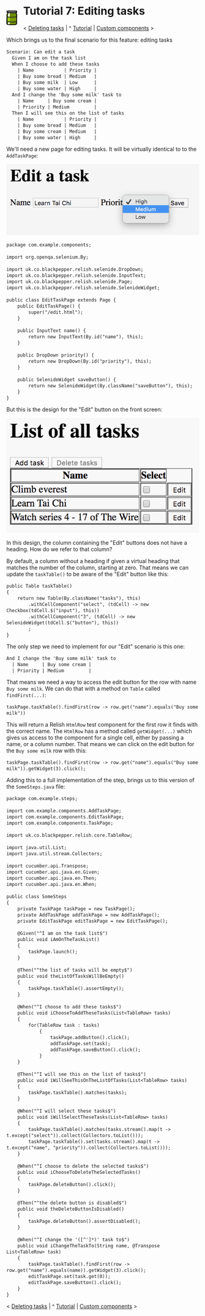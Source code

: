 <img style="float: left; margin-right: 16px;" src="../images/Relish.png" width="28" height="38">

<h1 style="margin-top: -16px">Tutorial 7: Editing tasks</h1>

&lt; [Deleting tasks](./tutorial-6.html) | ^ [Tutorial](./tutorial.html) | [Custom components](./tutorial-8.html) &gt;

Which brings us to the final scenario for this feature: editing tasks

    Scenario: Can edit a task
      Given I am on the task list
      When I choose to add these tasks
        | Name           | Priority |
        | Buy some bread | Medium   |
        | Buy some milk  | Low      |
        | Buy some water | High     |
      And I change the 'Buy some milk' task to
        | Name     | Buy some cream |
        | Priority | Medium         |
      Then I will see this on the list of tasks
        | Name           | Priority |
        | Buy some bread | Medium   |
        | Buy some cream | Medium   |
        | Buy some water | High     |

We'll need a new page for editing tasks. It will be virtually identical to to the `AddTaskPage`:

![img](../images/edit-task.png)

    package com.example.components;
    
    import org.openqa.selenium.By;
    
    import uk.co.blackpepper.relish.selenide.DropDown;
    import uk.co.blackpepper.relish.selenide.InputText;
    import uk.co.blackpepper.relish.selenide.Page;
    import uk.co.blackpepper.relish.selenide.SelenideWidget;
    
    public class EditTaskPage extends Page {
        public EditTaskPage() {
            super("/edit.html");
        }
    
        public InputText name() {
            return new InputText(By.id("name"), this);
        }
    
        public DropDown priority() {
            return new DropDown(By.id("priority"), this);
        }
    
        public SelenideWidget saveButton() {
            return new SelenideWidget(By.className("saveButton"), this);
        }
    }

But this is the design for the "Edit" button on the front screen:

![img](../images/edit-button-on-list.png)

In this design, the column containing the "Edit" buttons does not have a heading. How do we refer to that column?

By default, a column without a heading if given a virtual heading that matches the number of the column, starting at zero. That means we can update the `taskTable()` to be aware of the "Edit" button like this:

    public Table taskTable()
    {
        return new Table(By.className("tasks"), this)
            .withCellComponent("select", (tdCell) -> new Checkbox(tdCell.$("input"), this))
            .withCellComponent("3", (tdCell) -> new SelenideWidget(tdCell.$("button"), this))
            ;
    }

The only step we need to implement for our "Edit" scenario is this one:

    And I change the 'Buy some milk' task to
      | Name     | Buy some cream |
      | Priority | Medium         |

That means we need a way to access the edit button for the row with name `Buy some milk`. We can do that with a method on `Table` called `findFirst(...)`:

    taskPage.taskTable().findFirst(row -> row.get("name").equals("Buy some milk"))

This will return a Relish `HtmlRow` test component for the first row it finds with the correct name. The `HtmlRow` has a method called `getWidget(...)` which gives us access to the component for a single cell, either by passing a name, or a column number. That means we can click on the edit button for the `Buy some milk` row with this:

    taskPage.taskTable().findFirst(row -> row.get("name").equals("Buy some milk")).getWidget(3).click();

Adding this to a full implementation of the step, brings us to this version of the `SomeSteps.java` file:

    package com.example.steps;
    
    import com.example.components.AddTaskPage;
    import com.example.components.EditTaskPage;
    import com.example.components.TaskPage;
    
    import uk.co.blackpepper.relish.core.TableRow;
    
    import java.util.List;
    import java.util.stream.Collectors;
    
    import cucumber.api.Transpose;
    import cucumber.api.java.en.Given;
    import cucumber.api.java.en.Then;
    import cucumber.api.java.en.When;
    
    public class SomeSteps
    {
        private TaskPage taskPage = new TaskPage();
        private AddTaskPage addTaskPage = new AddTaskPage();
        private EditTaskPage editTaskPage = new EditTaskPage();
    
        @Given("^I am on the task list$")
        public void iAmOnTheTaskList()
        {
            taskPage.launch();
        }
    
        @Then("^the list of tasks will be empty$")
        public void theListOfTasksWillBeEmpty()
        {
            taskPage.taskTable().assertEmpty();
        }
    
        @When("^I choose to add these tasks$")
        public void iChooseToAddTheseTasks(List<TableRow> tasks)
        {
            for(TableRow task : tasks)
                {
                    taskPage.addButton().click();
                    addTaskPage.set(task);
                    addTaskPage.saveButton().click();
                }
        }
    
        @Then("^I will see this on the list of tasks$")
        public void iWillSeeThisOnTheListOfTasks(List<TableRow> tasks)
        {
            taskPage.taskTable().matches(tasks);
        }
    
        @When("^I will select these tasks$")
        public void iWillSelectTheseTasks(List<TableRow> tasks)
        {
            taskPage.taskTable().matches(tasks.stream().map(t -> t.except("select")).collect(Collectors.toList()));
            taskPage.taskTable().set(tasks.stream().map(t -> t.except("name", "priority")).collect(Collectors.toList()));
        }
    
        @When("^I choose to delete the selected tasks$")
        public void iChooseToDeleteTheSelectedTasks()
        {
            taskPage.deleteButton().click();
        }
    
        @Then("^the delete button is disabled$")
        public void theDeleteButtonIsDisabled()
        {
            taskPage.deleteButton().assertDisabled();
        }
    
        @When("^I change the '([^']*)' task to$")
        public void iChangeTheTaskTo(String name, @Transpose List<TableRow> task)
        {
            taskPage.taskTable().findFirst(row -> row.get("name").equals(name)).getWidget(3).click();
            editTaskPage.set(task.get(0));
            editTaskPage.saveButton().click();
        }
    }

&lt; [Deleting tasks](./tutorial-6.html) | ^ [Tutorial](./tutorial.html) | [Custom components](./tutorial-8.html) &gt;
